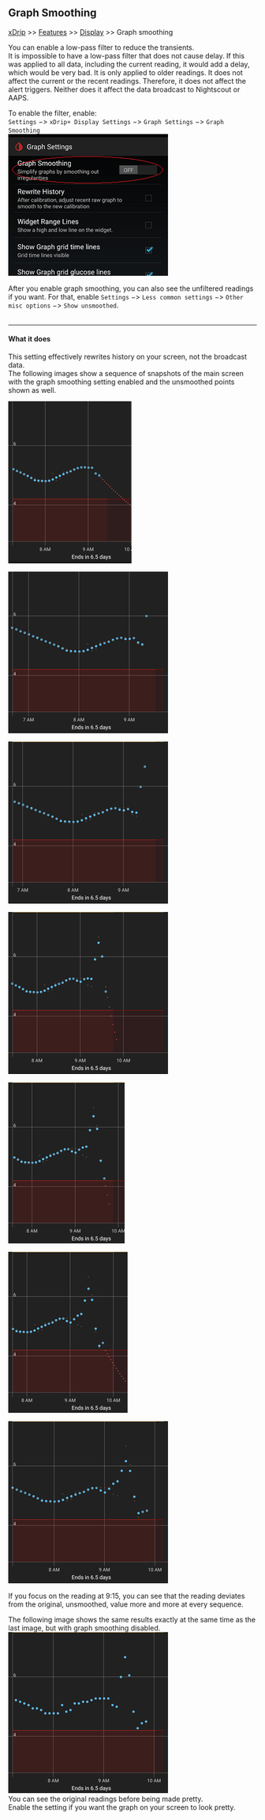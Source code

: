 ## Graph Smoothing  
[xDrip](../../README.md) >> [Features](../Features_page.md) >> [Display](./Display.md) >> Graph smoothing  
  
You can enable a low-pass filter to reduce the transients.  
It is impossible to have a low-pass filter that does not cause delay.  If this was applied to all data, including the current reading, it would add a delay, which would be very bad.  It is only applied to older readings.  It does not affect the current or the recent readings.  Therefore, it does not affect the alert triggers.  Neither does it affect the data broadcast to Nightscout or AAPS.  
  
To enable the filter, enable:  
`Settings` &#8722;> `xDrip+ Display Settings` &#8722;> `Graph Settings` &#8722;> `Graph Smoothing`  
![](./images/GraphSmoothingEnable.png)  
  
After you enable graph smoothing, you can also see the unfiltered readings if you want.  For that, enable `Settings` &#8722;> `Less common settings` &#8722;> `Other misc options` &#8722;> `Show unsmoothed`.  
<br/>  

---  

#### **What it does**  
This setting effectively rewrites history on your screen, not the broadcast data.  
The following images show a sequence of snapshots of the main screen with the graph smoothing setting enabled and the unsmoothed points shown as well.  

![](./images/GraphSmoothingImages1/1.png)  

![](./images/GraphSmoothingImages1/2.png)  

![](./images/GraphSmoothingImages1/3.png)  

![](./images/GraphSmoothingImages1/4.png)  

![](./images/GraphSmoothingImages1/5.png)  

![](./images/GraphSmoothingImages1/6.png)  

![](./images/GraphSmoothingImages1/7.png)  

If you focus on the reading at 9:15, you can see that the reading deviates from the original, unsmoothed, value more and more at every sequence.  

The following image shows the same results exactly at the same time as the last image, but with graph smoothing disabled.    
![](./images/GraphSmoothingImages1/8.png)  
You can see the original readings before being made pretty.  
Enable the setting if you want the graph on your screen to look pretty.  
  
